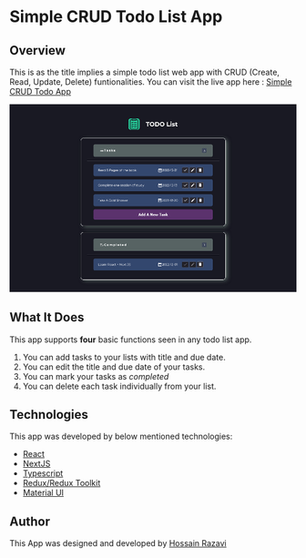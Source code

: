 
# Simple CRUD Todo List App

## Overview

This is as the title implies a simple todo list web app with CRUD (Create, Read, Update, Delete) funtionalities.
You can visit the live app here : [Simple CRUD Todo App](https://simple-todo-crud-app.vercel.app/)

![screenshot](/public/screenshot.png)

## What It Does

This app supports **four** basic functions seen in any todo list app.
1. You can add tasks to your lists with title and due date.
2. You can edit the title and due date of your tasks.
3. You can mark your tasks as *completed*
4. You can delete each task individually from your list.

## Technologies

This app was developed by below mentioned technologies:
- [React](https://reactjs.org/)
- [NextJS](https://nextjs.org/)
- [Typescript]()
- [Redux/Redux Toolkit](https://redux-toolkit.js.org/)
- [Material UI](https://mui.com/)

## Author

This App was designed and developed by [Hossain Razavi](mailto:hossain.razavi.dev@gmail.com)